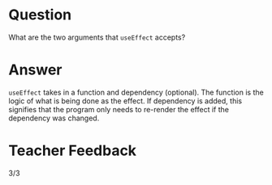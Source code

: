 # Question

What are the two arguments that `useEffect` accepts?

# Answer

`useEffect` takes in a function and dependency (optional). The function is the logic of what is being done as the effect. If dependency is added, this signifies that the program only needs to re-render the effect if the dependency was changed.

# Teacher Feedback
3/3